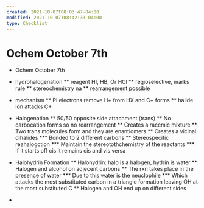 ```yaml
---
created: 2021-10-07T08:03:47-04:00
modified: 2021-10-07T08:42:33-04:00
type: Checklist
---
```


# Ochem October 7th

* Ochem October 7th

* hydrohalogenation
** reagent HI, HB, Or HCl
** regioselective, marks rule
** stereochemistry na
** rearrangement possible

* mechanism
** Pi electrons remove H+ from HX and C+ forms
** halide ion attacks C+

* Halogenation
** 50/50 opposite side attachment (trans)
** No carbocation forms so no rearrangement
** Creates a racemic mixture
** Two trans molecules form and they are enantiomers
** Creates a vicinal dihalides
*** Bonded to 2 different carbons
** Stereospecific reahalogction
*** Maintain the stereotothchemistry of the reactants
*** If it starts off cis it remains cis and vis versa

* Halohydrin Formation
** Halohydrin: halo is a halogen, hydrin is water
** Halogen and alcohol on adjecent carbons
** The rxn takes place in the presence of water
*** Due to this water is the neuclophile
*** Which attacks the most substituted carbon in a triangle formation leaving OH at the most substituted C
** Halogen and OH end up on different sides

*
